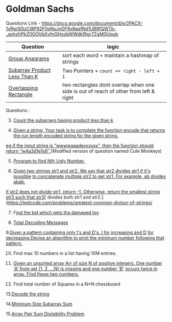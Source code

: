 # Goldman Sachs

Questions Link - https://docs.google.com/document/d/e/2PACX-1vRgrSl5zCl8P92F0qNuJyDF9v8aqfNd1UB9fQWTb-_aohzhPbZ0GOVbXvfnGHgzbWWdkf9gr7ZgM0lj/pub

| Question      | logic       |
| -----------   | ----------- |
| [Group Anagrams ](https://leetcode.com/problems/group-anagrams/)        | sort each word + maintain a hashmap of strings     |
| [Subarray Product Less Than K](https://leetcode.com/problems/subarray-product-less-than-k/)    | Two Pointers + ```count += right - left + 1```        |
| [Overlapping Rectangle](https://leetcode.com/problems/rectangle-overlap/) | two rectangles dont overlap when one side is out of reach of other from left & right|




Questions :

3. [Count the subarrays having product less than k](https://practice.geeksforgeeks.org/problems/count-the-subarrays-having-product-less-than-k1708/1/)

4. [Given a string, Your task is to  complete the function encode that returns the run length encoded string for the given string.](https://practice.geeksforgeeks.org/problems/run-length-encoding/1/)

[eg if the input string is “wwwwaaadexxxxxx”, then the function should return “w4a3d1e1x6″.](https://practice.geeksforgeeks.org/problems/run-length-encoding/1/)(Modified version of question named Cute Monkeys)

5. [Program to find Nth Ugly Number.](https://practice.geeksforgeeks.org/problems/ugly-numbers2254/1/)

6. [Given two strings ](https://leetcode.com/problems/greatest-common-divisor-of-strings/)[str1](https://leetcode.com/problems/greatest-common-divisor-of-strings/)[ and ](https://leetcode.com/problems/greatest-common-divisor-of-strings/)[str2](https://leetcode.com/problems/greatest-common-divisor-of-strings/)[. We say that ](https://leetcode.com/problems/greatest-common-divisor-of-strings/)[str2](https://leetcode.com/problems/greatest-common-divisor-of-strings/)[ divides ](https://leetcode.com/problems/greatest-common-divisor-of-strings/)[str1](https://leetcode.com/problems/greatest-common-divisor-of-strings/)[ if it's possible](https://leetcode.com/problems/greatest-common-divisor-of-strings/)
[ to          concatenate multiple ](https://leetcode.com/problems/greatest-common-divisor-of-strings/)[str2](https://leetcode.com/problems/greatest-common-divisor-of-strings/)[ to get ](https://leetcode.com/problems/greatest-common-divisor-of-strings/)[str1](https://leetcode.com/problems/greatest-common-divisor-of-strings/)[. For example, ](https://leetcode.com/problems/greatest-common-divisor-of-strings/)[ab](https://leetcode.com/problems/greatest-common-divisor-of-strings/)[ divides ](https://leetcode.com/problems/greatest-common-divisor-of-strings/)[abab](https://leetcode.com/problems/greatest-common-divisor-of-strings/)[.](https://leetcode.com/problems/greatest-common-divisor-of-strings/)

[if ](https://leetcode.com/problems/greatest-common-divisor-of-strings/)[str2](https://leetcode.com/problems/greatest-common-divisor-of-strings/)[ does not divide ](https://leetcode.com/problems/greatest-common-divisor-of-strings/)[str1](https://leetcode.com/problems/greatest-common-divisor-of-strings/)[, return -1. Otherwise, return the smallest string](https://leetcode.com/problems/greatest-common-divisor-of-strings/)
[str3](https://leetcode.com/problems/greatest-common-divisor-of-strings/)[ such that ](https://leetcode.com/problems/greatest-common-divisor-of-strings/)[str3](https://leetcode.com/problems/greatest-common-divisor-of-strings/)[ divides both str1 and str2.](https://leetcode.com/problems/greatest-common-divisor-of-strings/

7. F[ind the kid which gets tha damaged toy](https://www.geeksforgeeks.org/distributing-m-items-circle-size-n-starting-k-th-position/)

8. [Total Decoding Messages](https://practice.geeksforgeeks.org/problems/total-decoding-messages1235/1/)

9.[Given a pattern containing only I's and D's. I for increasing and D](https://practice.geeksforgeeks.org/problems/number-following-a-pattern3126/1)
[for decreasing.Devise an algorithm to print the minimum number following](https://practice.geeksforgeeks.org/problems/number-following-a-pattern3126/1)[  that pattern.](https://practice.geeksforgeeks.org/problems/number-following-a-pattern3126/1)


10. Find max 10 numbers in a list having 10M entries.

11. [Given an unsorted array Arr of size N of positive integers. One number](https://practice.geeksforgeeks.org/problems/find-missing-and-repeating2512/1/)
['A' from     set {1, 2, …N} is missing and one number 'B'](https://practice.geeksforgeeks.org/problems/find-missing-and-repeating2512/1/)
[occurs twice in array. Find these two numbers.](https://practice.geeksforgeeks.org/problems/find-missing-and-repeating2512/1/)

12. Find total number of Squares in a N\*N chessboard

13.[Decode the string](https://practice.geeksforgeeks.org/problems/decode-the-string2444/1)

14.[Minimum Size Subarray Sum](https://leetcode.com/problems/minimum-size-subarray-sum/)

15.[Array Pair Sum Divisibility Problem](https://practice.geeksforgeeks.org/problems/array-pair-sum-divisibility-problem3257/1)

